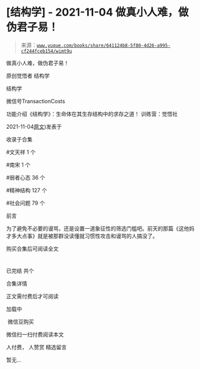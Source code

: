 # [结构学] - 2021-11-04 做真小人难，做伪君子易！

> 来源：[`www.yuque.com/books/share/641124b8-5f80-4d26-a995-cf244fceb154/wimt9u`](https://www.yuque.com/books/share/641124b8-5f80-4d26-a995-cf244fceb154/wimt9u)



做真小人难，做伪君子易！ 

原创觉悟者 结构学 

结构学 

微信号TransactionCosts 

功能介绍《结构学》：生命体在其生存结构中的求存之道！ 训练营：觉悟社 

2021-11-04[原文](https://mp.weixin.qq.com/s?__biz=MzIzMDYwOTM0Mg==&mid=2247486614&idx=1&sn=485cb79750d83f3cd3e022581211aa0d&chksm=e8b19447dfc61d510b19c1d3cdd1560592f42ba1f1478742125eef6a26821f865b5e8e9929ec#rd))发表于 

收录于合集 

#文天祥 1 个 

#南宋 1 个 

#弱者心态 36 个 

#精神结构 127 个 

#社会问题 79 个 

前言 

为了避免不必要的谩骂，还是设置一道象征性的筛选门槛吧。前天的那篇《这他妈才多大点事》就是被那群没读懂就习惯性攻击和谩骂的人搞没了。 

购买合集后可阅读全文 

# 

已完结 共个 

合集详情 

正文需付费后才可阅读 

加载中 

 微信豆购买 

微信扫一扫付费阅读本文 

人付费， 人赞赏 <ne-h3 id="511mh" data-lake-id="511mh"><ne-heading-ext><ne-heading-anchor></ne-heading-anchor><ne-heading-fold></ne-heading-fold></ne-heading-ext><ne-heading-content>精选留言</ne-heading-content></ne-h3> 

暂无...